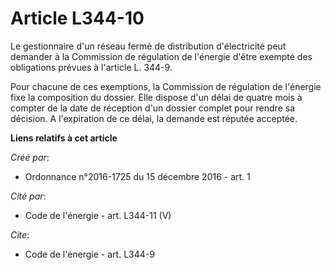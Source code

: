 # Article L344-10

Le gestionnaire d'un réseau fermé de distribution d'électricité peut demander à la Commission de régulation de l'énergie
d'être exempté des obligations prévues à l'article L. 344-9. 

Pour chacune de ces exemptions, la Commission de régulation de l'énergie fixe la composition du dossier. Elle dispose d'un
délai de quatre mois à compter de la date de réception d'un dossier complet pour rendre sa décision. A l'expiration de ce
délai, la demande est réputée acceptée.

**Liens relatifs à cet article**

_Créé par_:

  - Ordonnance n°2016-1725 du 15 décembre 2016 - art. 1

_Cité par_:

  - Code de l'énergie - art. L344-11 (V)

_Cite_:

  - Code de l'énergie - art. L344-9

